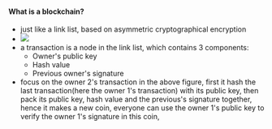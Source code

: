#### What is a blockchain?

- just like a link list, based on asymmetric cryptographical encryption
- ![](39-1.PNG)
- a transaction is a node in the link list, which contains 3 components:
  - Owner's public key
  - Hash value
  - Previous owner's signature
- focus on the owner 2's transaction in the above figure, first it hash the last transaction(here the owner 1's transaction) with its public key, then pack its public key, hash value and the previous's signature together, hence it makes a new coin, everyone can use the owner 1's public key to verify the owner 1's signature in this coin,
